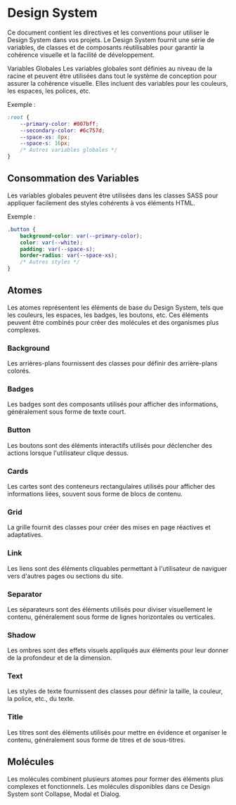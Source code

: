 # Design System
Ce document contient les directives et les conventions pour utiliser le Design System dans vos projets. Le Design System fournit une série de variables, de classes et de composants réutilisables pour garantir la cohérence visuelle et la facilité de développement.

Variables Globales
Les variables globales sont définies au niveau de la racine et peuvent être utilisées dans tout le système de conception pour assurer la cohérence visuelle. Elles incluent des variables pour les couleurs, les espaces, les polices, etc.

Exemple :
```css
:root {
    --primary-color: #007bff;
    --secondary-color: #6c757d;
    --space-xs: 8px;
    --space-s: 16px;
    /* Autres variables globales */
}
```

## Consommation des Variables
Les variables globales peuvent être utilisées dans les classes SASS pour appliquer facilement des styles cohérents à vos éléments HTML.

Exemple :
```scss
.button {
    background-color: var(--primary-color);
    color: var(--white);
    padding: var(--space-s);
    border-radius: var(--space-xs);
    /* Autres styles */
}
```

## Atomes
Les atomes représentent les éléments de base du Design System, tels que les couleurs, les espaces, les badges, les boutons, etc. Ces éléments peuvent être combinés pour créer des molécules et des organismes plus complexes.

### Background
Les arrières-plans fournissent des classes pour définir des arrière-plans colorés.

### Badges
Les badges sont des composants utilisés pour afficher des informations, généralement sous forme de texte court.

### Button
Les boutons sont des éléments interactifs utilisés pour déclencher des actions lorsque l'utilisateur clique dessus.

### Cards
Les cartes sont des conteneurs rectangulaires utilisés pour afficher des informations liées, souvent sous forme de blocs de contenu.

### Grid
La grille fournit des classes pour créer des mises en page réactives et adaptatives.

### Link
Les liens sont des éléments cliquables permettant à l'utilisateur de naviguer vers d'autres pages ou sections du site.

### Separator
Les séparateurs sont des éléments utilisés pour diviser visuellement le contenu, généralement sous forme de lignes horizontales ou verticales.

### Shadow
Les ombres sont des effets visuels appliqués aux éléments pour leur donner de la profondeur et de la dimension.

### Text
Les styles de texte fournissent des classes pour définir la taille, la couleur, la police, etc., du texte.

### Title
Les titres sont des éléments utilisés pour mettre en évidence et organiser le contenu, généralement sous forme de titres et de sous-titres.

## Molécules
Les molécules combinent plusieurs atomes pour former des éléments plus complexes et fonctionnels. Les molécules disponibles dans ce Design System sont Collapse, Modal et Dialog.